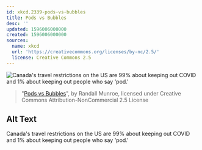 ```yaml
---
id: xkcd.2339-pods-vs-bubbles
title: Pods vs Bubbles
desc: ''
updated: 1596006000000
created: 1596006000000
sources:
  name: xkcd
  url: 'https://creativecommons.org/licenses/by-nc/2.5/'
  license: Creative Commons 2.5
---
```

![Canada's travel restrictions on the US are 99% about keeping out COVID and 1% about keeping out people who say 'pod.'](https://imgs.xkcd.com/comics/pods_vs_bubbles.png)
> "[Pods vs Bubbles](https://xkcd.com/2339/)", by Randall Munroe, licensed under Creative Commons Attribution-NonCommercial 2.5 License

## Alt Text
Canada's travel restrictions on the US are 99% about keeping out COVID and 1% about keeping out people who say 'pod.'
